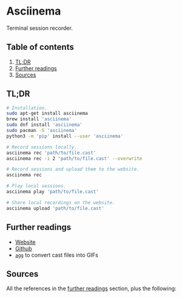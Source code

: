 # Asciinema

Terminal session recorder.

## Table of contents <!-- omit in toc -->

1. [TL;DR](#tldr)
1. [Further readings](#further-readings)
1. [Sources](#sources)

## TL;DR

```sh
# Installation.
sudo apt-get install asciinema
brew install 'asciinema'
sudo dnf install 'asciinema'
sudo pacman -S 'asciinema'
python3 -m 'pip' install --user 'asciinema'

# Record sessions locally.
asciinema rec 'path/to/file.cast'
asciinema rec -i 2 'path/to/file.cast' --overwrite

# Record sessions and upload them to the website.
asciinema rec

# Play local sessions.
asciinema play 'path/to/file.cast'

# Share local recordings on the website.
asciinema upload 'path/to/file.cast'
```

## Further readings

- [Website]
- [Github]
- [`agg`][agg] to convert cast files into GIFs

## Sources

All the references in the [further readings] section, plus the following:

<!--
  references
  -->

<!-- project -->
[github]: https://github.com/asciinema/asciinema
[website]: https://asciinema.org/

<!-- article sections -->
[further readings]: #further-readings

<!-- knowledge base -->
[agg]: agg.md

<!-- others -->
